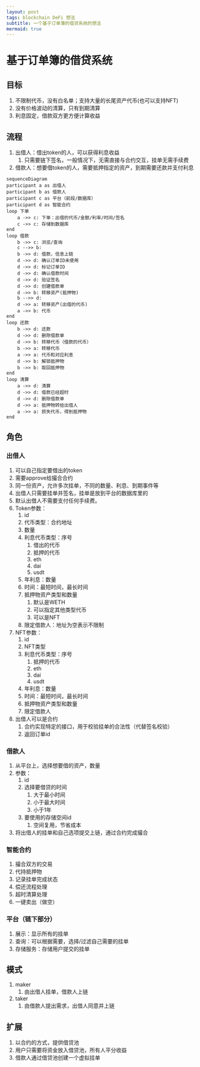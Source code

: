 ```yaml
---
layout: post
tags: blockchain DeFi 想法
subtitle: 一个基于订单簿的借贷系统的想法
mermaid: true
---
```


# 基于订单簿的借贷系统

## 目标

1. 不限制代币，没有白名单；支持大量的长尾资产代币(也可以支持NFT)
2. 没有价格波动的清算，只有到期清算
3. 利息固定，借款双方更方便计算收益

## 流程

1. 出借人：借出token的人，可以获得利息收益
   1. 只需要链下签名，一般情况下，无需直接与合约交互，挂单无需手续费
2. 借款人：想要借token的人，需要抵押指定的资产，到期需要还款并支付利息

```mermaid
sequenceDiagram
participant a as 出借人
participant b as 借款人
participant c as 平台（前段/数据库）
participant d as 智能合约
loop 下单
    a ->> c: 下单：出借的代币/金额/利率/时间/签名
    c ->> c: 存储到数据库
end
loop 借款
    b ->> c: 浏览/查询
    c -->> b: 
    b ->> d: 借款，信息上链
    d ->> d: 确认订单ID未使用
    d ->> d: 标记订单ID
    d ->> d: 确认借款时间
    d ->> d: 验证签名
    d ->> d: 创建借款单
    d ->> b: 转移资产(抵押物)
    b -->> d: 
    d ->> a: 转移资产(出借的代币)
    a ->> b: 代币
end
loop 还款
    b ->> d: 还款
    d ->> d: 删除借款单
    d ->> b: 转移代币（借款的代币）
    b ->> a: 转移代币
    a ->> a: 代币和对应利息
    d ->> b: 解锁抵押物
    b ->> b: 取回抵押物
end
loop 清算
    a ->> d: 清算
    d ->> d: 借款已经超时
    d ->> d: 删除借款单
    d ->> a: 抵押物转给出借人
    a ->> a: 损失代币，得到抵押物
end
```

## 角色

### 出借人

1. 可以自己指定要借出的token
2. 需要approve给撮合合约
3. 同一份资产，允许多次挂单，不同的数量、利息、到期事件等
4. 出借人只需要挂单并签名，挂单是放到平台的数据库里的
5. 默认出借人不需要支付任何手续费。
6. Token参数：
   1. id
   2. 代币类型：合约地址
   3. 数量
   4. 利息代币类型：序号
      1. 借出的代币
      2. 抵押的代币
      3. eth
      4. dai
      5. usdt
   5. 年利息：数量
   6. 时间：最短时间，最长时间
   7. 抵押物资产类型和数量
      1. 默认是WETH
      2. 可以指定其他类型代币
      3. 可以是NFT
   8. 限定借款人：地址为空表示不限制
7. NFT参数：
   1. id
   2. NFT类型
   3. 利息代币类型：序号
      1. 抵押的代币
      2. eth
      3. dai
      4. usdt
   4. 年利息：数量
   5. 时间：最短时间，最长时间
   6. 抵押物资产类型和数量
   7. 限定借款人
8. 出借人可以是合约
   1. 合约实现特定的接口，用于校验挂单的合法性（代替签名校验）
   2. 返回订单id

### 借款人

1. 从平台上，选择想要借的资产，数量
2. 参数：
   1. id
   2. 选择要借贷的时间
      1. 大于最小时间
      2. 小于最大时间
      3. 小于1年
   3. 要使用的存储空间id
      1. 空间复用，节省成本
3. 将出借人的挂单和自己选项提交上链，通过合约完成撮合

### 智能合约

1. 撮合双方的交易
2. 代持抵押物
3. 记录挂单完成状态
4. 偿还流程处理
5. 超时清算处理
6. 一键卖出（做空）

### 平台（链下部分）

1. 展示：显示所有的挂单
2. 查询：可以根据需要，选择/过滤自己需要的挂单
3. 存储服务：存储用户提交的挂单

## 模式

1. maker
   1. 由出借人挂单，借款人上链
2. taker
   1. 由借款人提出需求，出借人同意并上链

## 扩展

1. 以合约的方式，提供借贷池
2. 用户只需要将资金放入借贷池，所有人平分收益
3. 借款人通过借贷池创建一个虚拟挂单
